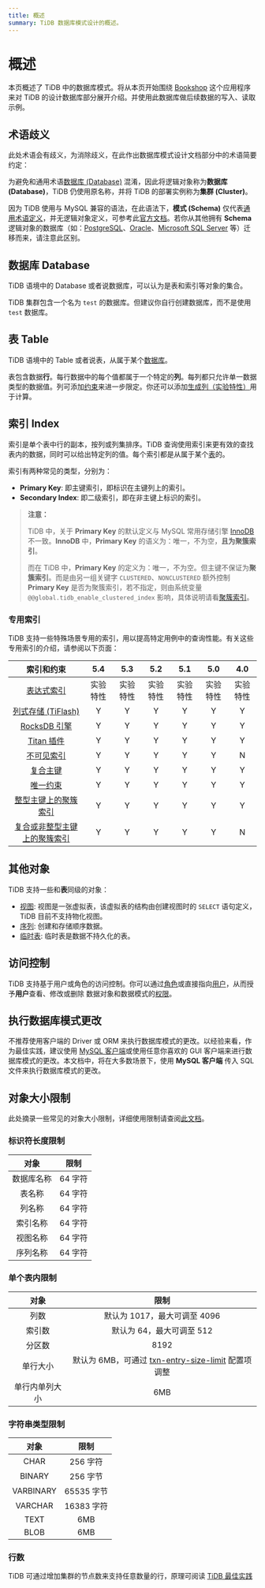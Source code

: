 ```yaml
---
title: 概述
summary: TiDB 数据库模式设计的概述。
---
```


# 概述

本页概述了 TiDB 中的数据库模式。将从本页开始围绕 [Bookshop](/develop/dev-guide-bookshop-schema-design.md) 这个应用程序来对 TiDB 的设计数据库部分展开介绍。并使用此数据库做后续数据的写入、读取示例。

## 术语歧义

此处术语会有歧义，为消除歧义，在此作出数据库模式设计文档部分中的术语简要约定：

为避免和通用术语[数据库 (Database)](https://en.wikipedia.org/wiki/Database) 混淆，因此将逻辑对象称为**数据库 (Database)**，TiDB 仍使用原名称，并将 TiDB 的部署实例称为**集群 (Cluster)**。

因为 TiDB 使用与 MySQL 兼容的语法，在此语法下，**模式 (Schema)** 仅代表[通用术语定义](https://en.wiktionary.org/wiki/schema)，并无逻辑对象定义，可参考此[官方文档](https://dev.mysql.com/doc/refman/8.0/en/create-database.html)。若你从其他拥有 **Schema** 逻辑对象的数据库（如：[PostgreSQL](https://www.postgresql.org/docs/current/ddl-schemas.html)、[Oracle](https://docs.oracle.com/en/database/oracle/oracle-database/21/tdddg/creating-managing-schema-objects.html)、[Microsoft SQL Server](https://docs.microsoft.com/en-us/sql/relational-databases/security/authentication-access/create-a-database-schema?view=sql-server-ver15) 等）迁移而来，请注意此区别。

## 数据库 Database

TiDB 语境中的 Database 或者说数据库，可以认为是表和索引等对象的集合。

TiDB 集群包含一个名为 `test` 的数据库。但建议你自行创建数据库，而不是使用 `test` 数据库。

## 表 Table

TiDB 语境中的 Table 或者说表，从属于某个[数据库](#数据库-database)。

表包含数据**行**。每行数据中的每个值都属于一个特定的**列**。每列都只允许单一数据类型的数据值。列可添加[约束](/constraints.md)来进一步限定。你还可以添加[生成列（实验特性）](/generated-columns.md)用于计算。

## 索引 Index

索引是单个表中行的副本，按列或列集排序。TiDB 查询使用索引来更有效的查找表内的数据，同时可以给出特定列的值。每个索引都是从属于某个[表](#表-table)的。

索引有两种常见的类型，分别为：

- **Primary Key**: 即主键索引，即标识在主键列上的索引。
- **Secondary Index**: 即二级索引，即在非主键上标识的索引。

> **注意：**
>
> TiDB 中，关于 **Primary Key** 的默认定义与 MySQL 常用存储引擎 [InnoDB](https://mariadb.com/kb/en/innodb/) 不一致。**InnoDB** 中，**Primary Key** 的语义为：唯一，不为空，**且为聚簇索引**。
>
> 而在 TiDB 中，**Primary Key** 的定义为：唯一，不为空。但主键不保证为**聚簇索引**。而是由另一组关键字 `CLUSTERED`、`NONCLUSTERED` 额外控制 **Primary Key** 是否为聚簇索引，若不指定，则由系统变量 `@@global.tidb_enable_clustered_index` 影响，具体说明请看[聚簇索引](/clustered-indexes.md)。

### 专用索引

TiDB 支持一些特殊场景专用的索引，用以提高特定用例中的查询性能。有关这些专用索引的介绍，请参阅以下页面：

|                                                           索引和约束                                                           |   5.4    |   5.3    |   5.2    |   5.1    |   5.0    |   4.0    |
| :----------------------------------------------------------------------------------------------------------------------------: | :------: | :------: | :------: | :------: | :------: | :------: |
| [表达式索引](/sql-statements/sql-statement-create-index.md#表达式索引) | 实验特性 | 实验特性 | 实验特性 | 实验特性 | 实验特性 | 实验特性 |
|                         [列式存储 (TiFlash)](/tiflash/tiflash-overview.md)                         |    Y     |    Y     |    Y     |    Y     |    Y     |    Y     |
|                            [RocksDB 引擎](/storage-engine/rocksdb-overview.md)                            |    Y     |    Y     |    Y     |    Y     |    Y     |    Y     |
|                              [Titan 插件](/storage-engine/titan-overview.md)                              |    Y     |    Y     |    Y     |    Y     |    Y     |    Y     |
|                         [不可见索引](/sql-statements/sql-statement-add-index.md)                          |    Y     |    Y     |    Y     |    Y     |    Y     |    N     |
|              [复合主键](/constraints.md#主键约束)              |    Y     |    Y     |    Y     |    Y     |    Y     |    Y     |
|              [唯一约束](/constraints.md#唯一约束)              |    Y     |    Y     |    Y     |    Y     |    Y     |    Y     |
|                          [整型主键上的聚簇索引](/constraints.md)                           |    Y     |    Y     |    Y     |    Y     |    Y     |    Y     |
|                      [复合或非整型主键上的聚簇索引](/constraints.md)                       |    Y     |    Y     |    Y     |    Y     |    Y     |    N     |

## 其他对象

TiDB 支持一些和**表**同级的对象：

- [视图](/views.md): 视图是一张虚拟表，该虚拟表的结构由创建视图时的 `SELECT` 语句定义，TiDB 目前不支持物化视图。
- [序列](/sql-statements/sql-statement-create-sequence.md): 创建和存储顺序数据。
- [临时表](/temporary-tables.md): 临时表是数据不持久化的表。

## 访问控制

TiDB 支持基于用户或角色的访问控制。你可以通过[角色](/role-based-access-control.md)或直接指向[用户](/user-account-management.md)，从而授予**用户**查看、修改或删除 数据对象和数据模式的[权限](/privilege-management.md)。

## 执行数据库模式更改

不推荐使用客户端的 Driver 或 ORM 来执行数据库模式的更改。以经验来看，作为最佳实践，建议使用 [MySQL 客户端](https://dev.mysql.com/doc/refman/8.0/en/mysql.html)或使用任意你喜欢的 GUI 客户端来进行数据库模式的更改。本文档中，将在大多数场景下，使用 **MySQL 客户端** 传入 SQL 文件来执行数据库模式的更改。

## 对象大小限制

此处摘录一些常见的对象大小限制，详细使用限制请查阅[此文档](/tidb-limitations.md)。

### 标识符长度限制

|    对象    |  限制   |
| :--------: | :-----: |
| 数据库名称 | 64 字符 |
|   表名称   | 64 字符 |
|   列名称   | 64 字符 |
|  索引名称  | 64 字符 |
|  视图名称  | 64 字符 |
|  序列名称  | 64 字符 |

### 单个表内限制

|      对象      |                                                                                                                   限制                                                                                                                    |
| :------------: | :---------------------------------------------------------------------------------------------------------------------------------------------------------------------------------------------------------------------------------------: |
|      列数      |                                                                                                       默认为 1017，最大可调至 4096                                                                                                        |
|     索引数     |                                                                                                         默认为 64，最大可调至 512                                                                                                         |
|     分区数     |                                                                                                                   8192                                                                                                                    |
|    单行大小    | 默认为 6MB，可通过 [txn-entry-size-limit](/tidb-configuration-file.md#txn-entry-size-limit-从-v50-版本开始引入) 配置项调整 |
| 单行内单列大小 |                                                                                                                    6MB                                                                                                                    |

### 字符串类型限制

|   对象    |    限制    |
| :-------: | :--------: |
|   CHAR    |  256 字符  |
|  BINARY   |  256 字节  |
| VARBINARY | 65535 字节 |
|  VARCHAR  | 16383 字符 |
|   TEXT    |    6MB     |
|   BLOB    |    6MB     |

### 行数

TiDB 可通过增加集群的节点数来支持任意数量的行，原理可阅读 [TiDB 最佳实践](/best-practices/tidb-best-practices.md)
